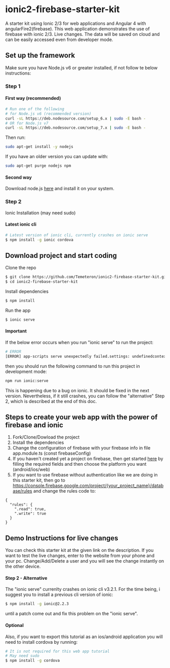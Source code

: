 # ionic2-firebase-starter-kit
A starter kit using Ionic 2/3 for web applications and Angular 4 with angularFire2(firebase). 
This web application demonstrates the use of firebase with ionic 2/3. Live changes. The data will be saved on cloud and can be easily accessed even from developer mode.

## Set up the framework
Make sure you have Node.js v6 or greater installed, if not follow te below instructions:
### Step 1
#### First way (recommended)
```bash
# Run one of the following
# for Node.js v6 (recommended version)
curl -sL https://deb.nodesource.com/setup_6.x | sudo -E bash -
# OR for Node.js v7
curl -sL https://deb.nodesource.com/setup_7.x | sudo -E bash -
```
Then run:
```bash
sudo apt-get install -y nodejs
```
If you have an older version you can update with:
```bash
sudo apt-get purge nodejs npm
```
#### Second way
Download node.js [here](https://nodejs.org/en/) and install it on your system.

### Step 2
Ionic Installation (may need sudo)

#### Latest ionic cli
```bash
# Latest version of ionic cli, currently crashes on ionic serve
$ npm install -g ionic cordova
```

## Download project and start coding
Clone the repo
```bash
$ git clone https://github.com/Temeteron/ionic2-firebase-starter-kit.git
$ cd ionic2-firebase-starter-kit
```

Install dependencies
```bash
$ npm install
```

Run the app
```bash
$ ionic serve
```
#### Important
If the below error occurs when you run "ionic serve" to run the project:
```bash
# ERROR
[ERROR] app-scripts serve unexpectedly failed.settings: undefinedcontext: [object Object]
```
then you should run the following command to run this project in development mode:
```bash
npm run ionic:serve
```
This is happening due to a bug on ionic. It should be fixed in the next version. 
Nevertheless, if it still crashes, you can follow the "alternative" Step 2, which is described at the end of this doc.


## Steps to create your web app with the power of firebase and ionic
1) Fork/Clone/Dowload the project
2) Install the dependencies
3) Change the configuration of firebase with your firebase info in file app.module.ts (const firebaseConfig)
4) If you haven't created yet a project on firebase, then get started [here](https://console.firebase.google.com/) by filling the required fields and then choose the platform you want (android/ios/web)
5) If you want to use firebase without authentication like we are doing in this starter kit, then go to https://console.firebase.google.com/project/{your_project_name}/database/rules and change the rules code to:
```
{
  "rules": {
    ".read": true,
    ".write": true
  }
}
```

## Demo Instructions for live changes
You can check this starter kit at the given link on the description. If you want to test the live changes, enter to the website from your phone and your pc. Change/Add/Delete a user and you will see the change instantly on the other device.


#### Step 2 - Alternative
The "ionic serve" currenlty crashes on ionic cli v3.2.1.
For the time being, i suggest you to install a previous cli version of ionic:
```bash
$ npm install -g ionic@2.2.3
```
until a patch come out and fix this problem on the "ionic serve".

#### Optional
Also, if you want to export this tutorial as an ios/android application you will need to install cordova by running:
```bash
# It is not required for this web app tutorial
# May need sudo
$ npm install -g cordova
```
